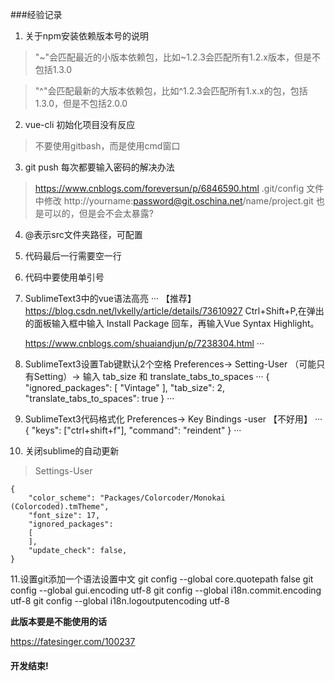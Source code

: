 ###经验记录
1. 关于npm安装依赖版本号的说明
> "~"会匹配最近的小版本依赖包，比如~1.2.3会匹配所有1.2.x版本，但是不包括1.3.0

> "^"会匹配最新的大版本依赖包，比如^1.2.3会匹配所有1.x.x的包，包括1.3.0，但是不包括2.0.0

2. vue-cli 初始化项目没有反应
> 不要使用gitbash，而是使用cmd窗口

3. git push 每次都要输入密码的解决办法
> https://www.cnblogs.com/foreversun/p/6846590.html
.git/config 文件中修改 http://yourname:password@git.oschina.net/name/project.git 也是可以的，但是会不会太暴露?

4. @表示src文件夹路径，可配置

5. 代码最后一行需要空一行

6. 代码中要使用单引号

7. SublimeText3中的vue语法高亮
···
	【推荐】
	https://blog.csdn.net/lvkelly/article/details/73610927
	Ctrl+Shift+P,在弹出的面板输入框中输入 Install Package 回车，再输入Vue Syntax Highlight。
	
	https://www.cnblogs.com/shuaiandjun/p/7238304.html
···	
8. SublimeText3设置Tab键默认2个空格
   Preferences-> Setting-User （可能只有Setting）-> 输入 tab_size 和 translate_tabs_to_spaces
···
 {
  "ignored_packages":
  [
    "Vintage"
  ],
  "tab_size": 2,
  "translate_tabs_to_spaces": true
}
···
9. SublimeText3代码格式化
  Preferences->  Key Bindings -user 【不好用】
  ···
 { "keys": ["ctrl+shift+f"], "command": "reindent" }
 ···
10. 关闭sublime的自动更新
> Settings-User
```
{
    "color_scheme": "Packages/Colorcoder/Monokai (Colorcoded).tmTheme",
    "font_size": 17,
    "ignored_packages":
    [
    ],
    "update_check": false,
}
```

11.设置git添加一个语法设置中文
git config --global core.quotepath false
git config --global gui.encoding utf-8
git config --global i18n.commit.encoding utf-8
git config --global i18n.logoutputencoding utf-8

**此版本要是不能使用的话**

https://fatesinger.com/100237

#### 开发结束!